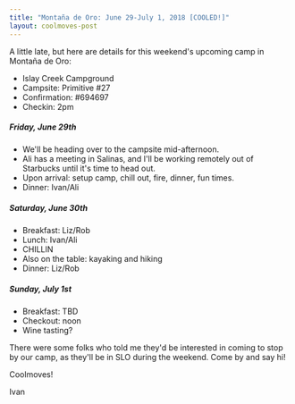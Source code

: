 ```yaml
---
title: "Montaña de Oro: June 29-July 1, 2018 [COOLED!]"
layout: coolmoves-post
---
```


A little late, but here are details for this weekend's upcoming camp in Montaña de Oro:


* Islay Creek Campground
* Campsite: Primitive #27
* Confirmation: #694697
* Checkin: 2pm

##### Friday, June 29th
* We'll be heading over to the campsite mid-afternoon.
* Ali has a meeting in Salinas, and I'll be working remotely out of Starbucks until it's time to head out.
* Upon arrival: setup camp, chill out, fire, dinner, fun times.
* Dinner: Ivan/Ali



##### Saturday, June 30th
* Breakfast: Liz/Rob
* Lunch: Ivan/Ali
* CHILLIN
* Also on the table: kayaking and hiking
* Dinner: Liz/Rob

##### Sunday, July 1st
* Breakfast: TBD
* Checkout: noon
* Wine tasting?


There were some folks who told me they'd be interested in coming to stop by our camp, as they'll be in SLO during the weekend. Come by and say hi!


Coolmoves!

Ivan